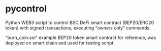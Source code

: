 # pycontrol
Python WEB3 script to control BSC DeFi smart contract (BEP20/ERC20 token) with signed transactions, executing "owners only" commands.

"burn_coin.sol" example BEP20 token smart contract for reference, was deployed on smart chain and used for testing script.

